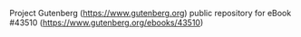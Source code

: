 Project Gutenberg (https://www.gutenberg.org) public repository for eBook #43510 (https://www.gutenberg.org/ebooks/43510)
